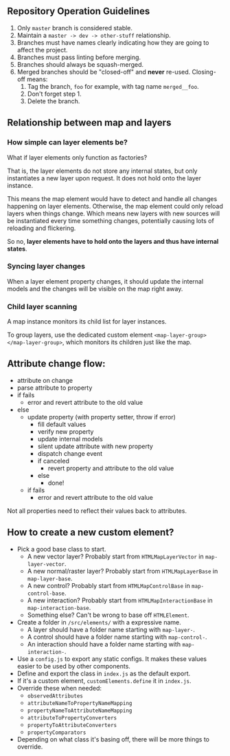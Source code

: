 ## Repository Operation Guidelines

1. Only `master` branch is considered stable.
2. Maintain a `master -> dev -> other-stuff` relationship.
3. Branches must have names clearly indicating how they are going to affect the project.
4. Branches must pass linting before merging.
5. Branches should always be squash-merged.
6. Merged branches should be "closed-off" and **never** re-used. Closing-off means:
    1. Tag the branch, `foo` for example, with tag name `merged__foo`.
    2. Don't forget step 1.
    3. Delete the branch.

## Relationship between map and layers

### How simple can layer elements be?

What if layer elements only function as factories?

That is, the layer elements do not store any internal states, but only instantiates a new layer upon request. It does not hold onto the layer instance.

This means the map element would have to detect and handle all changes happening on layer elements. Otherwise, the map element could only reload layers when things change. Which means new layers with new sources will be instantiated every time something changes, potentially causing lots of reloading and flickering.

So no, **layer elements have to hold onto the layers and thus have internal states**.

### Syncing layer changes

When a layer element property changes, it should update the internal models and the changes will be visible on the map right away.

### Child layer scanning

A map instance monitors its child list for layer instances.

To group layers, use the dedicated custom element `<map-layer-group></map-layer-group>`, which monitors its children just like the map.

## Attribute change flow:

- attribute on change
- parse attribute to property
- if fails
  - error and revert attribute to the old value
- else
  - update property (with property setter, throw if error)
    - fill default values
    - verify new property
    - update internal models
    - silent update attribute with new property
    - dispatch change event
    - if canceled
      - revert property and attribute to the old value
    - else
      - done!
  - if fails
    - error and revert attribute to the old value

Not all properties need to reflect their values back to attributes.

## How to create a new custom element?

- Pick a good base class to start.
    - A new vector layer? Probably start from `HTMLMapLayerVector` in `map-layer-vector`.
    - A new normal/raster layer? Probably start from `HTMLMapLayerBase` in `map-layer-base`.
    - A new control? Probably start from `HTMLMapControlBase` in `map-control-base`.
    - A new interaction? Probably start from `HTMLMapInteractionBase` in `map-interaction-base`.
    - Something else? Can't be wrong to base off `HTMLElement`.
- Create a folder in `/src/elements/` with a expressive name.
    - A layer should have a folder name starting with `map-layer-`.
    - A control should have a folder name starting with `map-control-`.
    - An interaction should have a folder name starting with `map-interaction-`.
- Use a `config.js` to export any static configs. It makes these values easier to be used by other components.
- Define and export the class in `index.js` as the default export.
- If it's a custom element, `customElements.define` it in `index.js`.
- Override these when needed:
    - `observedAttributes`
    - `attributeNameToPropertyNameMapping`
    - `propertyNameToAttributeNameMapping`
    - `attributeToPropertyConverters`
    - `propertyToAttributeConverters`
    - `propertyComparators`
- Depending on what class it's basing off, there will be more things to override.
